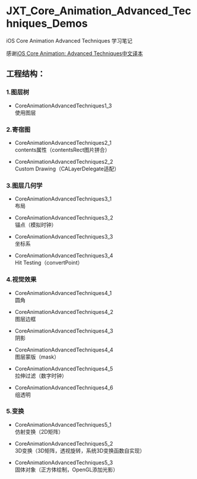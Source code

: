 # JXT\_Core\_Animation\_Advanced\_Techniques\_Demos
iOS Core Animation Advanced Techniques 学习笔记

感谢[iOS Core Animation: Advanced Techniques中文译本](https://zsisme.gitbooks.io/ios-/content/)

## 工程结构：

### 1.图层树
- CoreAnimationAdvancedTechniques1_3  
使用图层  

### 2.寄宿图
- CoreAnimationAdvancedTechniques2_1  
contents属性（contentsRect图片拼合） 

- CoreAnimationAdvancedTechniques2_2  
Custom Drawing（CALayerDelegate适配）

### 3.图层几何学
- CoreAnimationAdvancedTechniques3_1  
布局

- CoreAnimationAdvancedTechniques3_2  
锚点（模拟时钟）

- CoreAnimationAdvancedTechniques3_3  
坐标系

- CoreAnimationAdvancedTechniques3_4  
Hit Testing（convertPoint）

### 4.视觉效果
- CoreAnimationAdvancedTechniques4_1  
圆角

- CoreAnimationAdvancedTechniques4_2  
图层边框

- CoreAnimationAdvancedTechniques4_3  
阴影

- CoreAnimationAdvancedTechniques4_4  
图层蒙版（mask）

- CoreAnimationAdvancedTechniques4_5		
拉伸过滤（数字时钟）

- CoreAnimationAdvancedTechniques4_6  
组透明

### 5.变换
- CoreAnimationAdvancedTechniques5_1		
仿射变换（2D矩阵）

- CoreAnimationAdvancedTechniques5_2   
3D变换（3D矩阵，透视旋转，系统3D变换函数自实现）

- CoreAnimationAdvancedTechniques5_3  
固体对象（正方体绘制，OpenGL添加光影）
